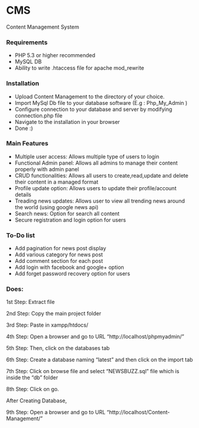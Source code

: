 # CMS
Content Management System

### Requirements 

- PHP 5.3 or higher recommended 
- MySQL DB
- Ability to write .htaccess file for apache mod_rewrite

### Installation
- Upload Content Management to the directory of your choice.
- Import MySql Db file to your database software (E.g : Php_My_Admin )
- Configure connection to your database and server by modifying connection.php file
- Navigate to the installation in your browser
- Done :)

### Main Features

- Multiple user access:  Allows multiple type of users to login 
- Functional Admin panel:  Allows all admins to manage their content properly with admin panel 
- CRUD functionalities:  Allows all users to create,read,update and delete their content in a managed format 
- Profile update option:  Allows users to update their profile/account details  
- Treading news updates:  Allows user to view all trending news around the world (using google news api) 
- Search news:  Option for search all content 
- Secure registration and login option for users

### To-Do  list
- Add pagination for news post display
- Add various category for news post
- Add comment section for each post
- Add login with facebook and google+ option
- Add forget password recovery option for users

### Does:
1st Step: Extract file

2nd Step: Copy the main project folder

3rd Step: Paste in xampp/htdocs/

4th Step: Open a browser and go to URL “http://localhost/phpmyadmin/”

5th Step: Then, click on the databases tab

6th Step: Create a database naming “latest” and then click on the import tab

7th Step: Click on browse file and select “NEWSBUZZ.sql” file which is inside the “db” folder

8th Step: Click on go.

After Creating Database,

9th Step: Open a browser and go to URL “http://localhost/Content-Management/”

